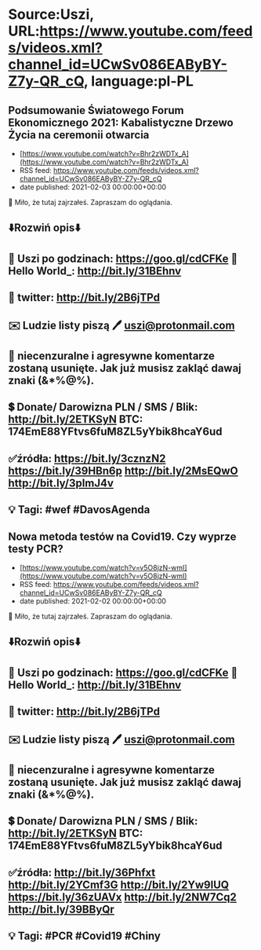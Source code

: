# Source:Uszi, URL:https://www.youtube.com/feeds/videos.xml?channel_id=UCwSv086EAByBY-Z7y-QR_cQ, language:pl-PL

## Podsumowanie Światowego Forum Ekonomicznego 2021: Kabalistyczne Drzewo Życia na ceremonii otwarcia
 - [https://www.youtube.com/watch?v=Bhr2zWDTx_A](https://www.youtube.com/watch?v=Bhr2zWDTx_A)
 - RSS feed: https://www.youtube.com/feeds/videos.xml?channel_id=UCwSv086EAByBY-Z7y-QR_cQ
 - date published: 2021-02-03 00:00:00+00:00

🤪 Miło, że tutaj zajrzałeś.  Zapraszam do oglądania.

⬇️Rozwiń opis⬇️
------------------------------------------------------------
👀 Uszi po godzinach: https://goo.gl/cdCFKe
👀 Hello World_: http://bit.ly/31BEhnv
------------------------------------------------------------
👀 twitter: http://bit.ly/2B6jTPd
------------------------------------------------------------
✉️ Ludzie listy piszą 
🖊️ uszi@protonmail.com
------------------------------------------------------------
👺 niecenzuralne i agresywne komentarze zostaną usunięte.  Jak już musisz zakląć dawaj znaki (&*%@%).
------------------------------------------------------------
💲 Donate/ Darowizna
PLN / SMS / Blik: http://bit.ly/2ETKSyN
BTC: 174EmE88YFtvs6fuM8ZL5yYbik8hcaY6ud
---------------------------------------------------------------
✅źródła:
https://bit.ly/3cznzN2
https://bit.ly/39HBn6p
http://bit.ly/2MsEQwO
http://bit.ly/3pImJ4v
-------------------------------------------------------------
💡 Tagi: #wef #DavosAgenda 
--------------------------------------------------------------

## Nowa metoda testów na Covid19. Czy wyprze testy PCR?
 - [https://www.youtube.com/watch?v=v5O8jzN-wmI](https://www.youtube.com/watch?v=v5O8jzN-wmI)
 - RSS feed: https://www.youtube.com/feeds/videos.xml?channel_id=UCwSv086EAByBY-Z7y-QR_cQ
 - date published: 2021-02-02 00:00:00+00:00

🤪 Miło, że tutaj zajrzałeś.  Zapraszam do oglądania.

⬇️Rozwiń opis⬇️
------------------------------------------------------------
👀 Uszi po godzinach: https://goo.gl/cdCFKe
👀 Hello World_: http://bit.ly/31BEhnv
------------------------------------------------------------
👀 twitter: http://bit.ly/2B6jTPd
------------------------------------------------------------
✉️ Ludzie listy piszą 
🖊️ uszi@protonmail.com
------------------------------------------------------------
👺 niecenzuralne i agresywne komentarze zostaną usunięte.  Jak już musisz zakląć dawaj znaki (&*%@%).
------------------------------------------------------------
💲 Donate/ Darowizna
PLN / SMS / Blik: http://bit.ly/2ETKSyN
BTC: 174EmE88YFtvs6fuM8ZL5yYbik8hcaY6ud
---------------------------------------------------------------
✅źródła:
http://bit.ly/36Phfxt
http://bit.ly/2YCmf3G
http://bit.ly/2Yw9lUQ
https://bit.ly/36zUAVx
http://bit.ly/2NW7Cq2
http://bit.ly/39BByQr
-------------------------------------------------------------
💡 Tagi: #PCR #Covid19 #Chiny
--------------------------------------------------------------

